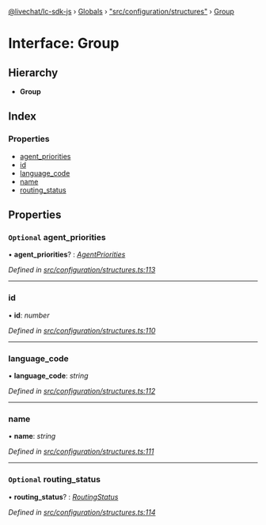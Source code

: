[@livechat/lc-sdk-js](../README.md) › [Globals](../globals.md) › ["src/configuration/structures"](../modules/_src_configuration_structures_.md) › [Group](_src_configuration_structures_.group.md)

# Interface: Group

## Hierarchy

* **Group**

## Index

### Properties

* [agent_priorities](_src_configuration_structures_.group.md#optional-agent_priorities)
* [id](_src_configuration_structures_.group.md#id)
* [language_code](_src_configuration_structures_.group.md#language_code)
* [name](_src_configuration_structures_.group.md#name)
* [routing_status](_src_configuration_structures_.group.md#optional-routing_status)

## Properties

### `Optional` agent_priorities

• **agent_priorities**? : *[AgentPriorities](_src_configuration_structures_.agentpriorities.md)*

*Defined in [src/configuration/structures.ts:113](https://github.com/livechat/lc-sdk-js/blob/8143b05/src/configuration/structures.ts#L113)*

___

###  id

• **id**: *number*

*Defined in [src/configuration/structures.ts:110](https://github.com/livechat/lc-sdk-js/blob/8143b05/src/configuration/structures.ts#L110)*

___

###  language_code

• **language_code**: *string*

*Defined in [src/configuration/structures.ts:112](https://github.com/livechat/lc-sdk-js/blob/8143b05/src/configuration/structures.ts#L112)*

___

###  name

• **name**: *string*

*Defined in [src/configuration/structures.ts:111](https://github.com/livechat/lc-sdk-js/blob/8143b05/src/configuration/structures.ts#L111)*

___

### `Optional` routing_status

• **routing_status**? : *[RoutingStatus](../enums/_src_objects_index_.routingstatus.md)*

*Defined in [src/configuration/structures.ts:114](https://github.com/livechat/lc-sdk-js/blob/8143b05/src/configuration/structures.ts#L114)*
